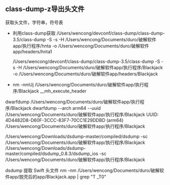 ## class-dump-z导出头文件

获取头文件，字符串，符号表

  - 利用class-dump获取
    /Users/wencong/devconf/class-dump/class-dump-3.5/class-dump -S -s -H /Users/wencong/Documents/duro/破解软件app/执行程序/hnta -o /Users/wencong/Documents/duro/破解软件app/headers/hnta1

    /Users/wencong/devconf/class-dump/class-dump-3.5/class-dump -S -s -H /Users/wencong/Documents/duro/破解软件app/执行程序/Blackjack -o /Users/wencong/Documents/duro/破解软件app/headers/Blackjack

  - nm -nmUj /Users/wencong/Documents/duro/破解软件app/执行程序/Blackjack
    __mh_execute_header



dwarfdump /Users/wencong/Documents/duro/破解软件app/执行程序/Blackjack
dwarfdump --arch arm64 --uuid /Users/wencong/Documents/duro/破解软件app/执行程序/Blackjack
UUID: 4D4482D8-D60F-3CCC-83F7-70CC1E29DDBD (arm64) /Users/wencong/Documents/duro/破解软件app/执行程序/Blackjack

/Users/wencong/Downloads/dsdump-master/compiled/dsdump -sc /Users/wencong/Documents/duro/破解软件app/执行程序/Blackjack
/Users/wencong/Downloads/dsdump-master/compiled/dsdump_0.8.3/dsdump_ios -sc /Users/wencong/Documents/duro/破解软件app/执行程序/Blackjack

dsdump 提取 Swift 头文件
nm -nm /Users/wencong/Documents/duro/破解软件app/脱壳后的app/Blackjack.app | grep "T _T0"
